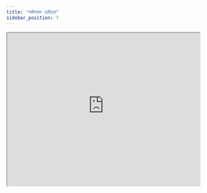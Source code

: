 ```yaml
---
title: "नवीनतम ट्वीट्स"
sidebar_position: 7
---
```


<iframe src='https://assets-insight-jainism.netlify.app/twitter-timeline/' width="100%" height="400px"></iframe>